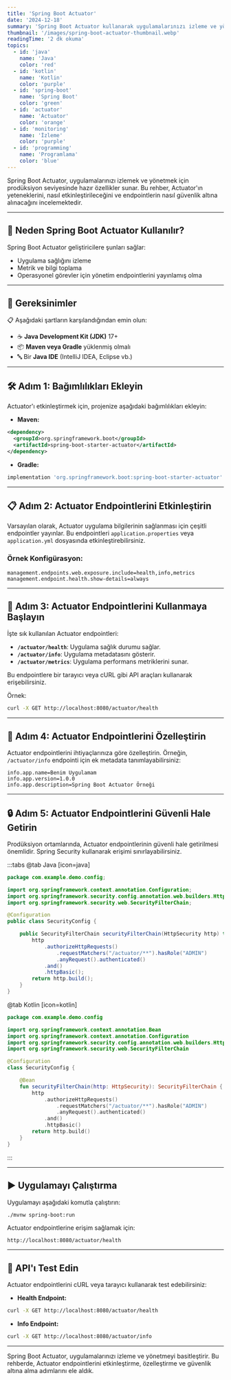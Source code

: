 ```yaml
---
title: 'Spring Boot Actuator'
date: '2024-12-18'
summary: 'Spring Boot Actuator kullanarak uygulamalarınızı izleme ve yönetme. Endpointler, özelleştirme ve güvenlik örneklerini içerir.'
thumbnail: '/images/spring-boot-actuator-thumbnail.webp'
readingTime: '2 dk okuma'
topics:
  - id: 'java'
    name: 'Java'
    color: 'red'
  - id: 'kotlin'
    name: 'Kotlin'
    color: 'purple'
  - id: 'spring-boot'
    name: 'Spring Boot'
    color: 'green'
  - id: 'actuator'
    name: 'Actuator'
    color: 'orange'
  - id: 'monitoring'
    name: 'İzleme'
    color: 'purple'
  - id: 'programming'
    name: 'Programlama'
    color: 'blue'
---
```


Spring Boot Actuator, uygulamalarınızı izlemek ve yönetmek için prodüksiyon seviyesinde hazır özellikler sunar. Bu rehber, Actuator'ın yeteneklerini, nasıl etkinleştirileceğini ve endpointlerin nasıl güvenlik altına alınacağını incelemektedir.

---

## 🌟 Neden Spring Boot Actuator Kullanılır?

Spring Boot Actuator geliştiricilere şunları sağlar:

- Uygulama sağlığını izleme
- Metrik ve bilgi toplama
- Operasyonel görevler için yönetim endpointlerini yayınlamış olma

---

## 🌟 Gereksinimler

📋 Aşağıdaki şartların karşılandığından emin olun:

- ☕ **Java Development Kit (JDK)** 17+
- 📦 **Maven veya Gradle** yüklenmiş olmalı
- 🔤 Bir **Java IDE** (IntelliJ IDEA, Eclipse vb.)

---

## 🛠️ Adım 1: Bağımlılıkları Ekleyin

Actuator'ı etkinleştirmek için, projenize aşağıdaki bağımlılıkları ekleyin:

- **Maven:**

```xml
<dependency>
  <groupId>org.springframework.boot</groupId>
  <artifactId>spring-boot-starter-actuator</artifactId>
</dependency>
```

- **Gradle:**

```groovy
implementation 'org.springframework.boot:spring-boot-starter-actuator'
```

---

## 📋 Adım 2: Actuator Endpointlerini Etkinleştirin

Varsayılan olarak, Actuator uygulama bilgilerinin sağlanması için çeşitli endpointler yayınlar. Bu endpointleri `application.properties` veya `application.yml` dosyasında etkinleştirebilirsiniz.

### Örnek Konfigürasyon:

```properties
management.endpoints.web.exposure.include=health,info,metrics
management.endpoint.health.show-details=always
```

---

## 📖 Adım 3: Actuator Endpointlerini Kullanmaya Başlayın

İşte sık kullanılan Actuator endpointleri:

- **`/actuator/health`**: Uygulama sağlık durumu sağlar.
- **`/actuator/info`**: Uygulama metadatasını gösterir.
- **`/actuator/metrics`**: Uygulama performans metriklerini sunar.

Bu endpointlere bir tarayıcı veya cURL gibi API araçları kullanarak erişebilirsiniz.

Örnek:

```bash
curl -X GET http://localhost:8080/actuator/health
```

---

## 📘 Adım 4: Actuator Endpointlerini Özelleştirin

Actuator endpointlerini ihtiyaçlarınıza göre özelleştirin. Örneğin, `/actuator/info` endpointi için ek metadata tanımlayabilirsiniz:

```properties
info.app.name=Benim Uygulamam
info.app.version=1.0.0
info.app.description=Spring Boot Actuator Örneği
```

---

## 🔒 Adım 5: Actuator Endpointlerini Güvenli Hale Getirin

Prodüksiyon ortamlarında, Actuator endpointlerinin güvenli hale getirilmesi önemlidir. Spring Security kullanarak erişimi sınırlayabilirsiniz.

:::tabs
@tab Java [icon=java]

```java
package com.example.demo.config;

import org.springframework.context.annotation.Configuration;
import org.springframework.security.config.annotation.web.builders.HttpSecurity;
import org.springframework.security.web.SecurityFilterChain;

@Configuration
public class SecurityConfig {

    public SecurityFilterChain securityFilterChain(HttpSecurity http) throws Exception {
        http
            .authorizeHttpRequests()
                .requestMatchers("/actuator/**").hasRole("ADMIN")
                .anyRequest().authenticated()
            .and()
            .httpBasic();
        return http.build();
    }
}
```

@tab Kotlin [icon=kotlin]

```kotlin
package com.example.demo.config

import org.springframework.context.annotation.Bean
import org.springframework.context.annotation.Configuration
import org.springframework.security.config.annotation.web.builders.HttpSecurity
import org.springframework.security.web.SecurityFilterChain

@Configuration
class SecurityConfig {

    @Bean
    fun securityFilterChain(http: HttpSecurity): SecurityFilterChain {
        http
            .authorizeHttpRequests()
                .requestMatchers("/actuator/**").hasRole("ADMIN")
                .anyRequest().authenticated()
            .and()
            .httpBasic()
        return http.build()
    }
}
```

:::

---

## ▶️ Uygulamayı Çalıştırma

Uygulamayı aşağıdaki komutla çalıştırın:

```bash
./mvnw spring-boot:run
```

Actuator endpointlerine erişim sağlamak için:

```
http://localhost:8080/actuator/health
```

---

## 🧪 API'ı Test Edin

Actuator endpointlerini cURL veya tarayıcı kullanarak test edebilirsiniz:

- **Health Endpoint:**

```bash
curl -X GET http://localhost:8080/actuator/health
```

- **Info Endpoint:**

```bash
curl -X GET http://localhost:8080/actuator/info
```

---

Spring Boot Actuator, uygulamalarınızı izleme ve yönetmeyi basitleştirir. Bu rehberde, Actuator endpointlerini etkinleştirme, özelleştirme ve güvenlik altına alma adımlarını ele aldık.
